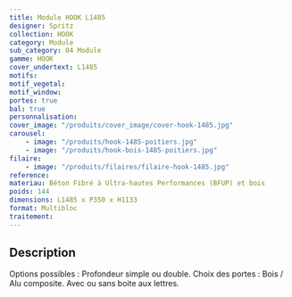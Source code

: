 ```yaml
---
title: Module HOOK L1485
designer: Spritz
collection: HOOK
category: Module
sub_category: 04 Module
gamme: HOOK
cover_undertext: L1485
motifs:
motif_vegetal:
motif_window:
portes: true
bal: true
personnalisation:
cover_image: "/produits/cover_image/cover-hook-1485.jpg"
carousel:
    - image: "/produits/hook-1485-poitiers.jpg"
    - image: "/produits/hook-bois-1485-poitiers.jpg"
filaire:
    - image: "/produits/filaires/filaire-hook-1485.jpg"
reference:
materiau: Béton Fibré à Ultra-hautes Performances (BFUP) et bois
poids: 144
dimensions: L1485 x P350 x H1133
format: Multibloc
traitement:
---
```


## Description

Options possibles : Profondeur simple ou double. Choix des portes : Bois / Alu
composite. Avec ou sans boite aux lettres.
